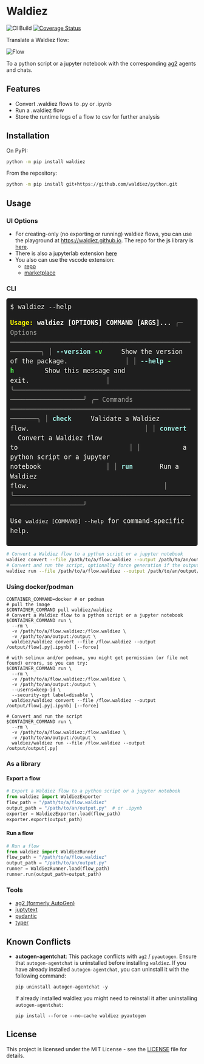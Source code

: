 # Waldiez

![CI Build](https://github.com/waldiez/python/actions/workflows/main.yaml/badge.svg) [![Coverage Status](https://coveralls.io/repos/github/waldiez/python/badge.svg)](https://coveralls.io/github/waldiez/python)

Translate a Waldiez flow:

![Flow](https://raw.githubusercontent.com/waldiez/python/refs/heads/main/docs/static/images/overview.webp)

To a python script or a jupyter notebook with the corresponding [ag2](https://github.com/ag2ai/ag2/) agents and chats.

## Features

- Convert .waldiez flows to .py or .ipynb
- Run a .waldiez flow
- Store the runtime logs of a flow to csv for further analysis

## Installation

On PyPI:

```bash
python -m pip install waldiez
```

From the repository:

```bash
python -m pip install git+https://github.com/waldiez/python.git
```

## Usage

### UI Options

- For creating-only (no exporting or running) waldiez flows, you can use the playground at <https://waldiez.github.io>.
The repo for the js library is [here](https://github.com/waldiez/react).
- There is also a jupyterlab extension [here](https://github.com/waldiez/jupyter)
- You also can use the vscode extension:
  - [repo](https://github.com/waldiez/vscode)
  - [marketplace](https://marketplace.visualstudio.com/items?itemName=Waldiez.waldiez-vscode)
<!-- - Finally, you can use [waldiez-studio](https://github.com/waldiez/studio)

The jupyterlab extension and studio also provided as extras in the main package.

```shell
pip install waldiez[studio]  # or pip install waldiez_studio
pip install waldiez[jupyter]  # or pip install waldiez_jupyter
# or both
pip install waldiez[studio,jupyter]
``` -->
### CLI

<!--markdownlint-disable MD033-->
<div style="background-color: #1e1e1e; color: #f8f8f2; padding: 10px; border-radius: 5px; font-family: monospace; font-size: 1.2em; line-height: 1.5em;" width: 100%;>
$ waldiez --help

<b> </b><font color="#FF0"><b>Usage: </b></font><b>waldiez [OPTIONS] COMMAND [ARGS]...</b>
<b>                                                     </b>
<font color="#A5A5A1">╭─ Options ───────────────────────────────────────────────────────╮</font>
<font color="#A5A5A1">│ </font><font color="#A1EFE4"><b>--version </b></font><font color="#54ff54"><b> -v</b></font>&nbsp;&nbsp;&nbsp;&nbsp;&nbsp;Show the version of the package.&nbsp;&nbsp;&nbsp;&nbsp;&nbsp;&nbsp;&nbsp;&nbsp;&nbsp;&nbsp;&nbsp;&nbsp;&nbsp;&nbsp;&nbsp;<font color="#A5A5A1">│</font>
<font color="#A5A5A1">│ </font><font color="#A1EFE4"><b>--help</b></font><font color="#54ff54"><b> -h</b></font>&nbsp;&nbsp;&nbsp;&nbsp;&nbsp;&nbsp;&nbsp;&nbsp;Show this message and exit.&nbsp;&nbsp;&nbsp;&nbsp;&nbsp;&nbsp;&nbsp;&nbsp;&nbsp;&nbsp;&nbsp;&nbsp;&nbsp;&nbsp;&nbsp;&nbsp;&nbsp;&nbsp;&nbsp;&nbsp;<font color="#A5A5A1">│</font>
<font color="#A5A5A1">╰─────────────────────────────────────────────────────────────────╯</font>
<font color="#A5A5A1">╭─ Commands ──────────────────────────────────────────────────────╮</font>
<font color="#A5A5A1">│ </font><font color="#A1EFE4"><b>check </b></font>&nbsp;&nbsp;&nbsp;&nbsp;Validate a Waldiez flow.&nbsp;&nbsp;&nbsp;&nbsp;&nbsp;&nbsp;&nbsp;&nbsp;&nbsp;&nbsp;&nbsp;&nbsp;&nbsp;&nbsp;&nbsp;&nbsp;&nbsp;&nbsp;&nbsp;&nbsp;&nbsp;&nbsp;&nbsp;&nbsp;&nbsp;&nbsp;&nbsp;&nbsp;&nbsp;&nbsp;<font color="#A5A5A1">│</font>
<font color="#A5A5A1">│ </font><font color="#A1EFE4"><b>convert </b></font>&nbsp;&nbsp;Convert a Waldiez flow to&nbsp;&nbsp;&nbsp;&nbsp;&nbsp;&nbsp;&nbsp;&nbsp;&nbsp;&nbsp;&nbsp;&nbsp;&nbsp;&nbsp;&nbsp;&nbsp;&nbsp;&nbsp;&nbsp;&nbsp;&nbsp;&nbsp;&nbsp;&nbsp;&nbsp;&nbsp;&nbsp;&nbsp;&nbsp;<font color="#A5A5A1">│</font>
<font color="#A5A5A1">│</font>&nbsp;&nbsp;&nbsp;&nbsp;&nbsp;&nbsp;&nbsp;&nbsp;&nbsp;&nbsp;&nbsp;a python script or a jupyter notebook&nbsp;&nbsp;&nbsp;&nbsp;&nbsp;&nbsp;&nbsp;&nbsp;&nbsp;&nbsp;&nbsp;&nbsp;&nbsp;&nbsp;&nbsp;&nbsp;&nbsp;<font color="#A5A5A1">│</font>
<font color="#A5A5A1">│ </font><font color="#A1EFE4"><b>run </b></font>&nbsp;&nbsp;&nbsp;&nbsp;&nbsp;&nbsp;Run a Waldiez flow.&nbsp;&nbsp;&nbsp;&nbsp;&nbsp;&nbsp;&nbsp;&nbsp;&nbsp;&nbsp;&nbsp;&nbsp;&nbsp;&nbsp;&nbsp;&nbsp;&nbsp;&nbsp;&nbsp;&nbsp;&nbsp;&nbsp;&nbsp;&nbsp;&nbsp;&nbsp;&nbsp;&nbsp;&nbsp;&nbsp;&nbsp;&nbsp;&nbsp;&nbsp;&nbsp;<font color="#A5A5A1">│</font>
<font color="#A5A5A1">╰─────────────────────────────────────────────────────────────────╯</font>

Use `waldiez [COMMAND] --help` for command-specific help.
</div>

```bash
# Convert a Waldiez flow to a python script or a jupyter notebook
waldiez convert --file /path/to/a/flow.waldiez --output /path/to/an/output/flow[.py|.ipynb]
# Convert and run the script, optionally force generation if the output file already exists
waldiez run --file /path/to/a/flow.waldiez --output /path/to/an/output/flow[.py] [--force]
```

### Using docker/podman

```shell
CONTAINER_COMMAND=docker # or podman
# pull the image
$CONTAINER_COMMAND pull waldiez/waldiez
# Convert a Waldiez flow to a python script or a jupyter notebook
$CONTAINER_COMMAND run \
  --rm \
  -v /path/to/a/flow.waldiez:/flow.waldiez \
  -v /path/to/an/output:/output \
  waldiez/waldiez convert --file /flow.waldiez --output /output/flow[.py|.ipynb] [--force]

# with selinux and/or podman, you might get permission (or file not found) errors, so you can try:
$CONTAINER_COMMAND run \
  --rm \
  -v /path/to/a/flow.waldiez:/flow.waldiez \
  -v /path/to/an/output:/output \
  --userns=keep-id \
  --security-opt label=disable \
  waldiez/waldiez convert --file /flow.waldiez --output /output/flow[.py|.ipynb] [--force]
```

```shell
# Convert and run the script
$CONTAINER_COMMAND run \
  --rm \
  -v /path/to/a/flow.waldiez:/flow.waldiez \
  -v /path/to/an/output:/output \
  waldiez/waldiez run --file /flow.waldiez --output /output/output[.py]
```

### As a library

#### Export a flow

```python
# Export a Waldiez flow to a python script or a jupyter notebook
from waldiez import WaldiezExporter
flow_path = "/path/to/a/flow.waldiez"
output_path = "/path/to/an/output.py"  # or .ipynb
exporter = WaldiezExporter.load(flow_path)
exporter.export(output_path)
```

#### Run a flow

```python
# Run a flow
from waldiez import WaldiezRunner
flow_path = "/path/to/a/flow.waldiez"
output_path = "/path/to/an/output.py"
runner = WaldiezRunner.load(flow_path)
runner.run(output_path=output_path)
```

### Tools

- [ag2 (formerly AutoGen)](https://github.com/ag2ai/ag2)
- [juptytext](https://github.com/mwouts/jupytext)
- [pydantic](https://github.com/pydantic/pydantic)
- [typer](https://github.com/fastapi/typer)

## Known Conflicts

- **autogen-agentchat**: This package conflicts with `ag2` / `pyautogen`. Ensure that `autogen-agentchat` is uninstalled before installing `waldiez`. If you have already installed `autogen-agentchat`, you can uninstall it with the following command:

  ```shell
  pip uninstall autogen-agentchat -y
  ```

  If already installed waldiez you might need to reinstall it after uninstalling `autogen-agentchat`:

  ```shell
  pip install --force --no-cache waldiez pyautogen
  ```

## License

This project is licensed under the MIT License - see the [LICENSE](https://github.com/waldiez/python/blob/main/LICENSE) file for details.
